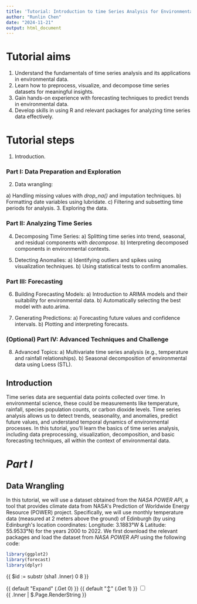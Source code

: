 ```yaml
---
title: 'Tutorial: Introduction to time Series Analysis for Environmental Data'
author: "Runlin Chen"
date: "2024-11-21"
output: html_document
---
```


# Tutorial aims 

1. Understand the fundamentals of time series analysis and its applications in environmental data.
2. Learn how to preprocess, visualize, and decompose time series datasets for meaningful insights.
3. Gain hands-on experience with forecasting techniques to predict trends in environmental data.
4. Develop skills in using R and relevant packages for analyzing time series data effectively.

# Tutorial steps
1. Introduction.
### Part I: Data Preparation and Exploration
2. Data wrangling:

a) Handling missing values with _drop_na()_ and imputation techniques.
b) Formatting date variables using lubridate.
c) Filtering and subsetting time periods for analysis.
3. Exploring the data.

### Part II: Analyzing Time Series
4. Decomposing Time Series:
a) Splitting time series into trend, seasonal, and residual components with _decompose_.
b) Interpreting decomposed components in environmental contexts.

5. Detecting Anomalies:
a) Identifying outliers and spikes using visualization techniques.
b) Using statistical tests to confirm anomalies.

### Part III: Forecasting
6. Building Forecasting Models:
a) Introduction to ARIMA models and their suitability for environmental data.
b) Automatically selecting the best model with auto.arima.

7. Generating Predictions:
a) Forecasting future values and confidence intervals.
b) Plotting and interpreting forecasts.

### (Optional) Part IV: Advanced Techniques and Challenge
8. Advanced Topics:
a) Multivariate time series analysis (e.g., temperature and rainfall relationships).
b) Seasonal decomposition of environmental data using Loess (STL).

## Introduction
Time series data are sequential data points collected over time. In environmental science, these could be measurements like temperature, rainfall, species population counts, or carbon dioxide levels. Time series analysis allows us to detect trends, seasonality, and anomalies, predict future values, and understand temporal dynamics of environmental processes. In this tutorial, you’ll learn the basics of time series analysis, including data preprocessing, visualization, decomposition, and basic forecasting techniques, all within the context of environmental data.

# _Part I_
## Data Wrangling
In this tutorial, we will use a dataset obtained from the *NASA POWER API*, a tool that provides climate data from NASA's Prediction of Worldwide Energy Resource (POWER) project. Specifically, we will use monthly temperature data (measured at 2 meters above the ground) of Edinburgh (by using Edinburgh's location coordinates: Longitude: 3.1883°W & Latitude: 55.9533°N) for the years 2000 to 2022. 
We first download the relevant packages and load the dataset from *NASA POWER API* using the following code:
```r
library(ggplot2)
library(forecast)
library(dplyr)

```


{{ $id := substr (sha1 .Inner) 0 8 }}
<div class="gdoc-expand">
  <label class="gdoc-expand__head flex justify-between" for="{{ $id }}-{{ .Ordinal }}">
    <span>{{ default "Expand" (.Get 0) }}</span>
    <span>{{ default "↕" (.Get 1) }}</span>
  </label>
  <input id="{{ $id }}-{{ .Ordinal }}" type="checkbox" class="gdoc-expand__control hidden" />
  <div class="gdoc-markdown--nested gdoc-expand__content">
    {{ .Inner | $.Page.RenderString }}
  </div>
</div>


